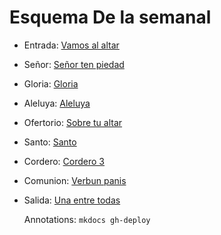 # Esquema De la semanal

- Entrada: [Vamos al altar](entrada/vamos_al_altar.md)
- Señor: [Señor ten piedad](senior_ten_piedad/senior_4.md)
- Gloria: [Gloria](gloria/gloria_5.md)
- Aleluya: [Aleluya](aleluya/aleluya_2.md)
- Ofertorio: [Sobre tu altar](ofertorio/sobre_tu_altar.md)
- Santo: [Santo ](santo/santo_1.md)
- Cordero: [Cordero 3](cordero/cordero_3.md)
- Comunion: [Verbun panis](comunion/verbum_panis.md)
- Salida: [Una entre todas](salida/una_entre_todas.md)

  Annotations:
  `mkdocs gh-deploy`
